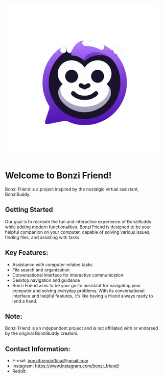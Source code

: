 

<p align="center">
  <a href="https://www.instagram.com/bonzi_friend/">
    <img src="./images/bonzi.png" alt="BonziFriend Logo" width="500" height="500">
  </a>
</p>

<!-- <h3 align="center">BonziFriend</h3>

<p align="center">
  <a href="https://getbootstrap.com/docs/5.3/"><strong>Explore BonziFriend docs »</strong></a>
  <br>
  <a href="https://github.com/twbs/bootstrap/issues/new?assignees=-&labels=bug&template=bug_report.yml">Report bug</a>
  ·
  <a href="https://github.com/twbs/bootstrap/issues/new?assignees=&labels=feature&template=feature_request.yml">Request feature</a>
  ·
  <a href="https://blog.getbootstrap.com/">Blog</a>
</p> -->







# Welcome to Bonzi Friend!
Bonzi Friend is a project inspired by the nostalgic virtual assistant, BonziBuddy.
 
## Getting Started
 
 Our goal is to recreate the fun and interactive experience of BonziBuddy while adding modern functionalities. Bonzi Friend is designed to be your helpful companion on your computer, capable of solving various issues, finding files, and assisting with tasks.

## Key Features:

* Assistance with computer-related tasks
* File search and organization
* Conversational interface for interactive communication
* Desktop navigation and guidance
* Bonzi Friend aims to be your go-to assistant for navigating your computer and solving everyday problems. With its conversational interface and helpful features, it's like having a friend always ready to lend a hand.

## Note: 
Bonzi Friend is an independent project and is not affiliated with or endorsed by the original BonziBuddy creators.

## Contact Information:
* E-mail: bonzifriendoffical@gmail.com
* Instagram: https://www.instagram.com/bonzi_friend/
* Reddit: 
